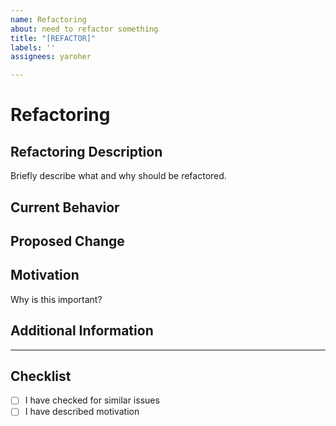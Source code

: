 ```yaml
---
name: Refactoring
about: need to refactor something
title: "[REFACTOR]"
labels: ''
assignees: yaroher

---
```


# Refactoring

## Refactoring Description
Briefly describe what and why should be refactored.

## Current Behavior

## Proposed Change

## Motivation
Why is this important?

## Additional Information

---

## Checklist
- [ ] I have checked for similar issues
- [ ] I have described motivation

